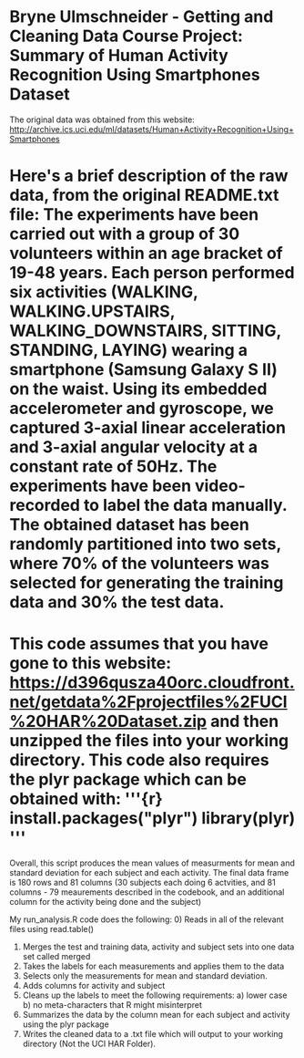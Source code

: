 Bryne Ulmschneider - Getting and Cleaning Data Course Project: 
Summary of Human Activity Recognition Using Smartphones Dataset
========================================================

The original data was obtained from this website:
http://archive.ics.uci.edu/ml/datasets/Human+Activity+Recognition+Using+Smartphones

Here's a brief description of the raw data, from the original README.txt file: 
The experiments have been carried out with a group of 30 volunteers within an age bracket of 19-48 years. Each person performed six activities (WALKING, WALKING.UPSTAIRS, WALKING_DOWNSTAIRS, SITTING, STANDING, LAYING) wearing a smartphone (Samsung Galaxy S II) on the waist. Using its embedded accelerometer and gyroscope, we captured 3-axial linear acceleration and 3-axial angular velocity at a constant rate of 50Hz. The experiments have been video-recorded to label the data manually. The obtained dataset has been randomly partitioned into two sets, where 70% of the volunteers was selected for generating the training data and 30% the test data. 
==========================================================================================
This code assumes that you have gone to this website:
https://d396qusza40orc.cloudfront.net/getdata%2Fprojectfiles%2FUCI%20HAR%20Dataset.zip
and then unzipped the files into your working directory. 
This code also requires the plyr package which can be obtained with: 
'''{r}
install.packages("plyr")
library(plyr)
'''
===========================================================================================
Overall, this script produces the mean values of measurments for mean and standard deviation for each subject and each activity. The final data frame is 180 rows and 81 columns (30 subjects each doing 6 
actvities, and 81 columns - 79 meaurements described in the codebook, and an additional column for the activity being done and the subject)


My run_analysis.R code does the following:
0) Reads in all of the relevant files using read.table()
1) Merges the test and training data, activity and subject sets into one data set called merged
2) Takes the labels for each measurements and applies them to the data
3) Selects only the measurements for mean and standard deviation. 
4) Adds columns for activity and subject
5) Cleans up the labels to meet the following requirements: 
      a) lower case
      b) no meta-characters that R might misinterpret
6) Summarizes the data by the column mean for each subject and activity using the plyr package
7) Writes the cleaned data to a .txt file which will output to your working directory (Not the 
UCI HAR Folder). 


